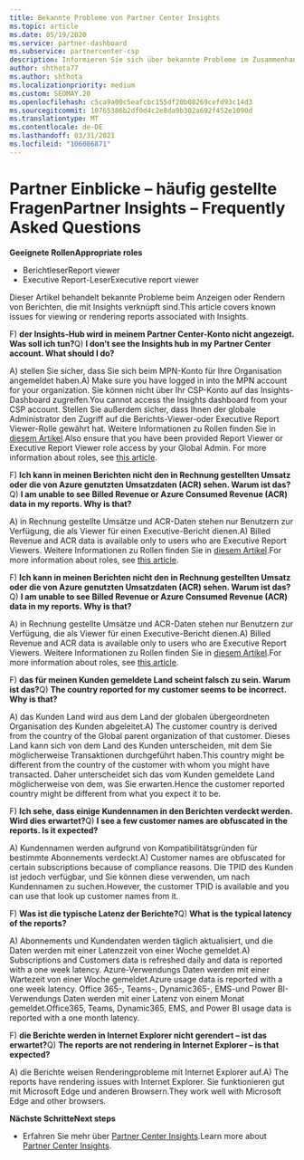 ```yaml
---
title: Bekannte Probleme von Partner Center Insights
ms.topic: article
ms.date: 05/19/2020
ms.service: partner-dashboard
ms.subservice: partnercenter-csp
description: Informieren Sie sich über bekannte Probleme im Zusammenhang mit den PCI-Berichten (Partner Center Insights). Die Informationen können bekannte Renderingprobleme oder Berichts Beschränkungen enthalten.
author: shthota77
ms.author: shthota
ms.localizationpriority: medium
ms.custom: SEOMAY.20
ms.openlocfilehash: c5ca9a00c5eafcbc155df20b08269cefd93c14d3
ms.sourcegitcommit: 10765386b2df0d4c2e8da9b302a692f452e1090d
ms.translationtype: MT
ms.contentlocale: de-DE
ms.lasthandoff: 03/31/2021
ms.locfileid: "106086871"
---
```

# <a name="partner-insights--frequently-asked-questions"></a><span data-ttu-id="9952d-104">Partner Einblicke – häufig gestellte Fragen</span><span class="sxs-lookup"><span data-stu-id="9952d-104">Partner Insights – Frequently Asked Questions</span></span>

<span data-ttu-id="9952d-105">**Geeignete Rollen**</span><span class="sxs-lookup"><span data-stu-id="9952d-105">**Appropriate roles**</span></span>

- <span data-ttu-id="9952d-106">Berichtleser</span><span class="sxs-lookup"><span data-stu-id="9952d-106">Report viewer</span></span>
- <span data-ttu-id="9952d-107">Executive Report-Leser</span><span class="sxs-lookup"><span data-stu-id="9952d-107">Executive report viewer</span></span>

<span data-ttu-id="9952d-108">Dieser Artikel behandelt bekannte Probleme beim Anzeigen oder Rendern von Berichten, die mit Insights verknüpft sind.</span><span class="sxs-lookup"><span data-stu-id="9952d-108">This article covers known issues for viewing or rendering reports associated with Insights.</span></span>

<span data-ttu-id="9952d-109">F) **der Insights-Hub wird in meinem Partner Center-Konto nicht angezeigt. Was soll ich tun?**</span><span class="sxs-lookup"><span data-stu-id="9952d-109">Q) **I don’t see the Insights hub in my Partner Center account. What should I do?**</span></span>

<span data-ttu-id="9952d-110">A) stellen Sie sicher, dass Sie sich beim MPN-Konto für Ihre Organisation angemeldet haben.</span><span class="sxs-lookup"><span data-stu-id="9952d-110">A) Make sure you have logged in into the MPN account for your organization.</span></span> <span data-ttu-id="9952d-111">Sie können nicht über Ihr CSP-Konto auf das Insights-Dashboard zugreifen.</span><span class="sxs-lookup"><span data-stu-id="9952d-111">You cannot access the Insights dashboard from your CSP account.</span></span> <span data-ttu-id="9952d-112">Stellen Sie außerdem sicher, dass Ihnen der globale Administrator den Zugriff auf die Berichts-Viewer-oder Executive Report Viewer-Rolle gewährt hat.  Weitere Informationen zu Rollen finden Sie in [diesem Artikel](./pci-roles.md).</span><span class="sxs-lookup"><span data-stu-id="9952d-112">Also ensure that you have been provided Report Viewer or Executive Report Viewer role access by your Global Admin.  For more information about roles, see [this article](./pci-roles.md).</span></span>

<span data-ttu-id="9952d-113">F) **Ich kann in meinen Berichten nicht den in Rechnung gestellten Umsatz oder die von Azure genutzten Umsatzdaten (ACR) sehen. Warum ist das?**</span><span class="sxs-lookup"><span data-stu-id="9952d-113">Q) **I am unable to see Billed Revenue or Azure Consumed Revenue (ACR) data in my reports. Why is that?**</span></span>

<span data-ttu-id="9952d-114">A) in Rechnung gestellte Umsätze und ACR-Daten stehen nur Benutzern zur Verfügung, die als Viewer für einen Executive-Bericht dienen.</span><span class="sxs-lookup"><span data-stu-id="9952d-114">A) Billed Revenue and ACR data is available only to users who are Executive Report Viewers.</span></span>  <span data-ttu-id="9952d-115">Weitere Informationen zu Rollen finden Sie in [diesem Artikel](./pci-roles.md).</span><span class="sxs-lookup"><span data-stu-id="9952d-115">For more information about roles, see [this article](./pci-roles.md).</span></span>

<span data-ttu-id="9952d-116">F) **Ich kann in meinen Berichten nicht den in Rechnung gestellten Umsatz oder die von Azure genutzten Umsatzdaten (ACR) sehen. Warum ist das?**</span><span class="sxs-lookup"><span data-stu-id="9952d-116">Q) **I am unable to see Billed Revenue or Azure Consumed Revenue (ACR) data in my reports. Why is that?**</span></span>

<span data-ttu-id="9952d-117">A) in Rechnung gestellte Umsätze und ACR-Daten stehen nur Benutzern zur Verfügung, die als Viewer für einen Executive-Bericht dienen.</span><span class="sxs-lookup"><span data-stu-id="9952d-117">A) Billed Revenue and ACR data is available only to users who are Executive Report Viewers.</span></span> <span data-ttu-id="9952d-118">Weitere Informationen zu Rollen finden Sie in [diesem Artikel](./pci-roles.md).</span><span class="sxs-lookup"><span data-stu-id="9952d-118">For more information about roles, see [this article](./pci-roles.md).</span></span>

<span data-ttu-id="9952d-119">F) **das für meinen Kunden gemeldete Land scheint falsch zu sein. Warum ist das?**</span><span class="sxs-lookup"><span data-stu-id="9952d-119">Q) **The country reported for my customer seems to be incorrect. Why is that?**</span></span>

<span data-ttu-id="9952d-120">A) das Kunden Land wird aus dem Land der globalen übergeordneten Organisation des Kunden abgeleitet.</span><span class="sxs-lookup"><span data-stu-id="9952d-120">A) The customer country is derived from the country of the Global parent organization of that customer.</span></span> <span data-ttu-id="9952d-121">Dieses Land kann sich von dem Land des Kunden unterscheiden, mit dem Sie möglicherweise Transaktionen durchgeführt haben.</span><span class="sxs-lookup"><span data-stu-id="9952d-121">This country might be different from the country of the customer with whom you might have transacted.</span></span> <span data-ttu-id="9952d-122">Daher unterscheidet sich das vom Kunden gemeldete Land möglicherweise von dem, was Sie erwarten.</span><span class="sxs-lookup"><span data-stu-id="9952d-122">Hence the customer reported country might be different from what you expect it to be.</span></span>

<span data-ttu-id="9952d-123">F) **Ich sehe, dass einige Kundennamen in den Berichten verdeckt werden. Wird dies erwartet?**</span><span class="sxs-lookup"><span data-stu-id="9952d-123">Q) **I see a few customer names are obfuscated in the reports. Is it expected?**</span></span>

<span data-ttu-id="9952d-124">A) Kundennamen werden aufgrund von Kompatibilitätsgründen für bestimmte Abonnements verdeckt.</span><span class="sxs-lookup"><span data-stu-id="9952d-124">A) Customer names are obfuscated for certain subscriptions because of compliance reasons.</span></span> <span data-ttu-id="9952d-125">Die TPID des Kunden ist jedoch verfügbar, und Sie können diese verwenden, um nach Kundennamen zu suchen.</span><span class="sxs-lookup"><span data-stu-id="9952d-125">However, the customer TPID is available and you can use that look up customer names from it.</span></span>

<span data-ttu-id="9952d-126">F) **Was ist die typische Latenz der Berichte?**</span><span class="sxs-lookup"><span data-stu-id="9952d-126">Q) **What is the typical latency of the reports?**</span></span>

<span data-ttu-id="9952d-127">A) Abonnements und Kundendaten werden täglich aktualisiert, und die Daten werden mit einer Latenzzeit von einer Woche gemeldet.</span><span class="sxs-lookup"><span data-stu-id="9952d-127">A) Subscriptions and Customers data is refreshed daily and data is reported with a one week latency.</span></span> <span data-ttu-id="9952d-128">Azure-Verwendungs Daten werden mit einer Wartezeit von einer Woche gemeldet.</span><span class="sxs-lookup"><span data-stu-id="9952d-128">Azure usage data is reported with a one week latency.</span></span> <span data-ttu-id="9952d-129">Office 365-, Teams-, Dynamic365-, EMS-und Power BI-Verwendungs Daten werden mit einer Latenz von einem Monat gemeldet.</span><span class="sxs-lookup"><span data-stu-id="9952d-129">Office365, Teams, Dynamic365, EMS, and Power BI usage data is reported with a one month latency.</span></span>

<span data-ttu-id="9952d-130">F) **die Berichte werden in Internet Explorer nicht gerendert – ist das erwartet?**</span><span class="sxs-lookup"><span data-stu-id="9952d-130">Q) **The reports are not rendering in Internet Explorer – is that expected?**</span></span>

<span data-ttu-id="9952d-131">A) die Berichte weisen Renderingprobleme mit Internet Explorer auf.</span><span class="sxs-lookup"><span data-stu-id="9952d-131">A)  The reports have rendering issues with Internet Explorer.</span></span> <span data-ttu-id="9952d-132">Sie funktionieren gut mit Microsoft Edge und anderen Browsern.</span><span class="sxs-lookup"><span data-stu-id="9952d-132">They work well with Microsoft Edge and other browsers.</span></span>

<span data-ttu-id="9952d-133">**Nächste Schritte**</span><span class="sxs-lookup"><span data-stu-id="9952d-133">**Next steps**</span></span>

- <span data-ttu-id="9952d-134">Erfahren Sie mehr über [Partner Center Insights](partner-center-insights.md).</span><span class="sxs-lookup"><span data-stu-id="9952d-134">Learn more about [Partner Center Insights](partner-center-insights.md).</span></span>